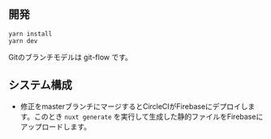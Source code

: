 ## 開発

```shell
yarn install
yarn dev
```

Gitのブランチモデルは git-flow です。

## システム構成

- 修正をmasterブランチにマージするとCircleCIがFirebaseにデプロイします。このとき `nuxt generate` を実行して生成した静的ファイルをFirebaseにアップロードします。
